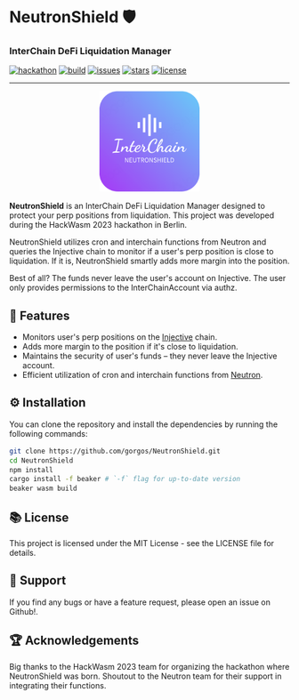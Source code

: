 # NeutronShield :shield:

### InterChain DeFi Liquidation Manager

[![hackathon](https://img.shields.io/badge/Hackathon-HackWasm%202023-green)](https://hackwasm.com)
[![build](https://img.shields.io/badge/build-passing-brightgreen)](https://github.com/gorgos/NeutronShield/actions)
[![issues](https://img.shields.io/github/issues/gorgos/NeutronShield)](https://github.com/gorgos/NeutronShield/issues)
[![stars](https://img.shields.io/github/stars/gorgos/NeutronShield)](https://github.com/gorgos/NeutronShield/stargazers)
[![license](https://img.shields.io/badge/license-MIT-blue)](https://github.com/gorgos/NeutronShield/blob/main/LICENSE)

---

<p align="center">
  <img src="logo.png" width="180" alt="NeutronShield Logo">
</p>

**NeutronShield** is an InterChain DeFi Liquidation Manager designed to protect your perp positions from liquidation. This project was developed during the HackWasm 2023 hackathon in Berlin.

NeutronShield utilizes cron and interchain functions from Neutron and queries the Injective chain to monitor if a user's perp position is close to liquidation. If it is, NeutronShield smartly adds more margin into the position.

Best of all? The funds never leave the user's account on Injective. The user only provides permissions to the InterChainAccount via authz.

## 🚀 Features

- Monitors user's perp positions on the [Injective](https://injective.com/) chain.
- Adds more margin to the position if it's close to liquidation.
- Maintains the security of user's funds – they never leave the Injective account.
- Efficient utilization of cron and interchain functions from [Neutron](https://neutron.org/).

## ⚙️ Installation

You can clone the repository and install the dependencies by running the following commands:

```bash
git clone https://github.com/gorgos/NeutronShield.git
cd NeutronShield
npm install
cargo install -f beaker # `-f` flag for up-to-date version
beaker wasm build
```

## 📚 License

This project is licensed under the MIT License - see the LICENSE file for details.

## 💬 Support

If you find any bugs or have a feature request, please open an issue on Github!.

## 🏆 Acknowledgements

Big thanks to the HackWasm 2023 team for organizing the hackathon where NeutronShield was born. Shoutout to the Neutron team for their support in integrating their functions.
